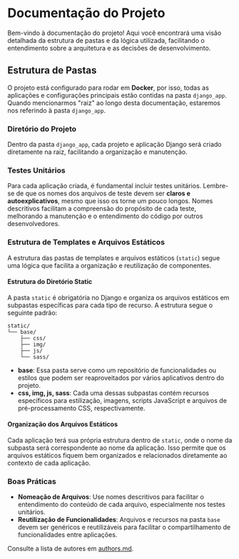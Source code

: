# Documentação do Projeto

Bem-vindo à documentação do projeto! Aqui você encontrará uma visão detalhada da estrutura de pastas e da lógica utilizada, facilitando o entendimento sobre a arquitetura e as decisões de desenvolvimento.

## Estrutura de Pastas

O projeto está configurado para rodar em **Docker**, por isso, todas as aplicações e configurações principais estão contidas na pasta `django_app`. Quando mencionarmos "raiz" ao longo desta documentação, estaremos nos referindo à pasta `django_app`.

### Diretório do Projeto

Dentro da pasta `django_app`, cada projeto e aplicação Django será criado diretamente na raiz, facilitando a organização e manutenção.

### Testes Unitários

Para cada aplicação criada, é fundamental incluir testes unitários. Lembre-se de que os nomes dos arquivos de teste devem ser **claros e autoexplicativos**, mesmo que isso os torne um pouco longos. Nomes descritivos facilitam a compreensão do propósito de cada teste, melhorando a manutenção e o entendimento do código por outros desenvolvedores.

### Estrutura de Templates e Arquivos Estáticos

A estrutura das pastas de templates e arquivos estáticos (`static`) segue uma lógica que facilita a organização e reutilização de componentes.

#### Estrutura do Diretório Static

A pasta `static` é obrigatória no Django e organiza os arquivos estáticos em subpastas específicas para cada tipo de recurso. A estrutura segue o seguinte padrão:

```
static/
└── base/
    ├── css/
    ├── img/
    ├── js/
    └── sass/
```

- **base**: Essa pasta serve como um repositório de funcionalidades ou estilos que podem ser reaproveitados por vários aplicativos dentro do projeto.
- **css, img, js, sass**: Cada uma dessas subpastas contém recursos específicos para estilização, imagens, scripts JavaScript e arquivos de pré-processamento CSS, respectivamente.

#### Organização dos Arquivos Estáticos

Cada aplicação terá sua própria estrutura dentro de `static`, onde o nome da subpasta será correspondente ao nome da aplicação. Isso permite que os arquivos estáticos fiquem bem organizados e relacionados diretamente ao contexto de cada aplicação.

### Boas Práticas

- **Nomeação de Arquivos**: Use nomes descritivos para facilitar o entendimento do conteúdo de cada arquivo, especialmente nos testes unitários.
- **Reutilização de Funcionalidades**: Arquivos e recursos na pasta `base` devem ser genéricos e reutilizáveis para facilitar o compartilhamento de funcionalidades entre aplicações.

Consulte a lista de autores em [authors.md](./AUTHORS.md).
